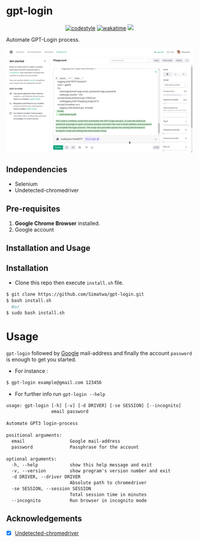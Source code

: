 # gpt-login
<p align="center">
 <a href="#"><img alt='codestyle' src="https://img.shields.io/static/v1?logo=Black&label=Code style&message=Black&color=black"/></a>
 <a href="https://wakatime.com/badge/github/Simatwa/gpt-login"><img src="https://wakatime.com/badge/github/Simatwa/gpt-login.svg" alt="wakatime"></a>
  <a href='#'><img src="https://img.shields.io/static/v1?logo=coverage&label=Coverage&message=95%&color=green"/></a>
</p>

Automate GPT-Login process.

![GPT-Browser-interface](assets/screenshot.png)

## Independencies 

* Selenium
* Undetected-chromedriver

## Pre-requisites

1. **Google Chrome Browser** installed.
2. Google account

## Installation and Usage

## Installation

- Clone this repo then execute `install.sh` file.

```sh
$ git clone https://github.com/Simatwa/gpt-login.git
$ bash install.sh
  #or
$ sudo bash install.sh
```
# Usage

`gpt-login` followed by [Google](https://google.com) mail-address and finally  the account `password` is enough to get you started.

-  For instance :

 ```sh
 $ gpt-login example@gmail.com 123456
```

- For further info run `gpt-login --help` 

```
usage: gpt-login [-h] [-v] [-d DRIVER] [-se SESSION] [--incognito]
                 email password

Automate GPT3 login-process

positional arguments:
  email                 Google mail-address
  password              Passphrase for the account

optional arguments:
  -h, --help            show this help message and exit
  -v, --version         show program's version number and exit
  -d DRIVER, --driver DRIVER
                        Absolute path to chromedriver
  -se SESSION, --session SESSION
                        Total session time in minutes
  --incognito           Run browser in incognito mode
  ```

  ## Acknowledgements

  - [x] [Undetected-chromedriver](https://github.com/ultrafunkamsterdam/undetected-chromedriver)
